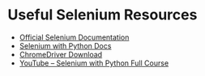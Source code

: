 # Useful Selenium Resources

- [Official Selenium Documentation](https://www.selenium.dev/documentation/)
- [Selenium with Python Docs](https://selenium-python.readthedocs.io/)
- [ChromeDriver Download](https://chromedriver.chromium.org/downloads)
- [YouTube – Selenium with Python Full Course](https://www.youtube.com/playlist?list=PLL34mf651faPOf5PE5YjYgTRITzVzzvMz)
